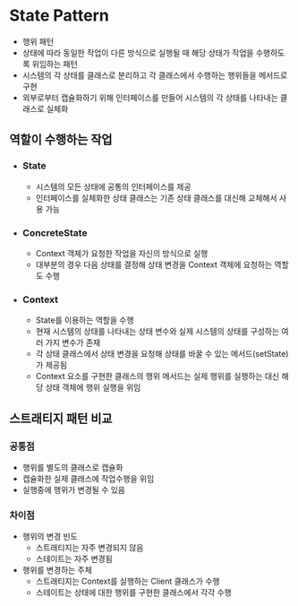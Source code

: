# State Pattern
- 행위 패턴
- 상태에 따라 동일한 작업이 다른 방식으로 실행될 때 해당 상태가 작업을 수행하도록 위임하는 패턴
- 시스템의 각 상태를 클래스로 분리하고 각 클래스에서 수행하는 행위들을 메서드로 구현
- 외부로부터 캡슐화하기 위해 인터페이스를 만들어 시스템의 각 상태를 나타내는 클래스로 실체화

## 역할이 수행하는 작업
- ### State
    - 시스템의 모든 상태에 공통의 인터페이스를 제공
    - 인터페이스를 실체화한 상태 클래스는 기존 상태 클래스를 대신해 교체해서 사용 가능
- ### ConcreteState
    - Context 객체가 요청한 작업을 자신의 방식으로 실행
    - 대부분의 경우 다음 상태를 결정해 상태 변경을 Context 객체에 요청하는 역할도 수행
- ### Context
    - State를 이용하는 역할을 수행
    - 현재 시스템의 상태를 나타내는 상태 변수와 실제 시스템의 상태를 구성하는 여러 가지 변수가 존재
    - 각 상태 클래스에서 상태 변경을 요청해 상태를 바꿀 수 있는 메서드(setState)가 제공됨
    - Context 요소를 구현한 클래스의 행위 메서드는 실제 행위를 실행하는 대신 해당 상태 객체에 행위 실행을 위임

## 스트래티지 패턴 비교
### 공통점
- 행위를 별도의 클래스로 캡슐화
- 캡슐화한 실제 클래스에 작업수행을 위임
- 실행중에 행위가 변경될 수 있음

### 차이점
- 행위의 변경 빈도
    - 스트래티지는 자주 변경되지 않음
    - 스테이트는 자주 변경됨
- 행위를 변경하는 주체
    - 스트래티지는 Context를 실행하는 Client 클래스가 수행
    - 스테이트는 상태에 대한 행위를 구현한 클래스에서 각각 수행